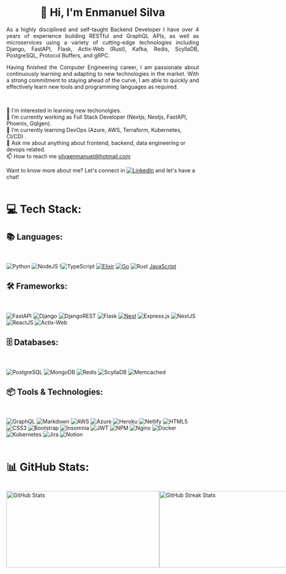 <h1 align="center">👋 Hi, I'm Enmanuel Silva</h1>

<p style="text-align: justify;">
As a highly disciplined and self-taught Backend Developer I have over 4 years of experience building RESTful and GraphQL APIs, as well as microservices using a variety of cutting-edge technologies including Django, FastAPI, Flask, Actix-Web (Rust), Kafka, Redis, ScyllaDB, PostgreSQL, Protocol Buffers, and gRPC.
</p>
<p style="text-align: justify;">
Having finished the Computer Engineering career, I am passionate about continuously learning and adapting to new technologies in the market. With a strong commitment to staying ahead of the curve, I am able to quickly and effectively learn new tools and programming languages as required. 
</p>
<br>

👀 I'm interested in learning new techonolgies.<br>
🔭 I’m currently working as Full Stack Developer (Nextjs, Nestjs, FastAPI, Phoenix, Gqlgen).<br>
🌱 I’m currently learning DevOps (Azure, AWS, Terraform, Kubernetes, CI/CD) .<br>
💬 Ask me about anything about frontend, backend, data engineering or devops related.<br>
📫 How to reach me silvaenmanuel@hotmail.com<br>

Want to know more about me? Let's connect in [![LinkedIn](https://img.shields.io/badge/LinkedIn-%230077B5.svg?logo=linkedin&logoColor=white)](https://linkedin.com/in/enmanuel-silva-laguna-75a251121) and let's have a chat!
<br>
<br>

# 💻 Tech Stack:

## 📚 Languages:

<br>

![Python](https://img.shields.io/badge/python-3670A0?style=for-the-badge&logo=python&logoColor=ffdd54) ![NodeJS](https://img.shields.io/badge/node.js-6DA55F?style=for-the-badge&logo=node.js&logoColor=white) !![TypeScript](https://img.shields.io/badge/typescript-%23007ACC.svg?style=for-the-badge&logo=typescript&logoColor=white) [![Elixir](https://img.shields.io/badge/Elixir-%234B275F.svg?&logo=elixir&logoColor=white)](#) [![Go](https://img.shields.io/badge/Go-%2300ADD8.svg?&logo=go&logoColor=white)](#) ![Rust](https://img.shields.io/badge/rust-%23000000.svg?style=for-the-badge&logo=rust&logoColor=white) [JavaScript](https://img.shields.io/badge/javascript-%23323330.svg?style=for-the-badge&logo=javascript&logoColor=%23F7DF1E)
<br>

## 🛠️ Frameworks:

<br>

![FastAPI](https://img.shields.io/badge/FastAPI-005571?style=for-the-badge&logo=fastapi) ![Django](https://img.shields.io/badge/django-%23092E20.svg?style=for-the-badge&logo=django&logoColor=white) ![DjangoREST](https://img.shields.io/badge/DJANGO-REST-ff1709?style=for-the-badge&logo=django&logoColor=white&color=ff1709&labelColor=gray) ![Flask](https://img.shields.io/badge/flask-%23000.svg?style=for-the-badge&logo=flask&logoColor=white) [![Nest](https://img.shields.io/badge/Nest.js-%23E0234E.svg?logo=nestjs&logoColor=white)](#) ![Express.js](https://img.shields.io/badge/express.js-%23404d59.svg?style=for-the-badge&logo=express&logoColor=%2361DAFB) ![NextJS](https://img.shields.io/badge/next.js-000000?style=for-the-badge&logo=next.js&logoColor=white) ![ReactJS](https://img.shields.io/badge/react-%2320232a.svg?style=for-the-badge&logo=react&logoColor=%2361DAFB) ![Actix-Web](https://img.shields.io/badge/actix--web-%23000000.svg?style=for-the-badge&logo=rust&logoColor=white)


## 🗄️ Databases:

<br>

![PostgreSQL](https://img.shields.io/badge/postgresql-%23316192.svg?style=for-the-badge&logo=postgresql&logoColor=white) ![MongoDB](https://img.shields.io/badge/mongodb-%234ea94b.svg?style=for-the-badge&logo=mongodb&logoColor=white) ![Redis](https://img.shields.io/badge/redis-%23DD0031.svg?style=for-the-badge&logo=redis&logoColor=white) ![ScyllaDB](https://img.shields.io/badge/scylladb-%23E10098.svg?style=for-the-badge&logo=scylladb&logoColor=white) ![Memcached](https://img.shields.io/badge/memcached-%23FFA500.svg?style=for-the-badge&logo=memcached&logoColor=white)

## 📦 Tools & Technologies:

<br>

![GraphQL](https://img.shields.io/badge/-GraphQL-E10098?style=for-the-badge&logo=graphql&logoColor=white) ![Markdown](https://img.shields.io/badge/markdown-%23000000.svg?style=for-the-badge&logo=markdown&logoColor=white) ![AWS](https://img.shields.io/badge/AWS-%23FF9900.svg?style=for-the-badge&logo=amazon-aws&logoColor=white) ![Azure](https://img.shields.io/badge/azure-%230072C6.svg?style=for-the-badge&logo=azure-devops&logoColor=white) ![Heroku](https://img.shields.io/badge/heroku-%23430098.svg?style=for-the-badge&logo=heroku&logoColor=white) ![Netlify](https://img.shields.io/badge/netlify-%23000000.svg?style=for-the-badge&logo=netlify&logoColor=#00C7B7) ![HTML5](https://img.shields.io/badge/html5-%23E34F26.svg?style=for-the-badge&logo=html5&logoColor=white) ![CSS3](https://img.shields.io/badge/css3-%231572B6.svg?style=for-the-badge&logo=css3&logoColor=white) ![Bootstrap](https://img.shields.io/badge/bootstrap-%23563D7C.svg?style=for-the-badge&logo=bootstrap&logoColor=white) ![Insomnia](https://img.shields.io/badge/Insomnia-black?style=for-the-badge&logo=insomnia&logoColor=5849BE) ![JWT](https://img.shields.io/badge/JWT-black?style=for-the-badge&logo=JSON%20web%20tokens) ![NPM](https://img.shields.io/badge/NPM-%23000000.svg?style=for-the-badge&logo=npm&logoColor=white) ![Nginx](https://img.shields.io/badge/nginx-%23009639.svg?style=for-the-badge&logo=nginx&logoColor=white) ![Docker](https://img.shields.io/badge/docker-%230db7ed.svg?style=for-the-badge&logo=docker&logoColor=white) ![Kubernetes](https://img.shields.io/badge/kubernetes-%23326ce5.svg?style=for-the-badge&logo=kubernetes&logoColor=white) ![Jira](https://img.shields.io/badge/jira-%230A0FFF.svg?style=for-the-badge&logo=jira&logoColor=white) ![Notion](https://img.shields.io/badge/Notion-%23000000.svg?style=for-the-badge&logo=notion&logoColor=white)
<br>
<br>

# 📊 GitHub Stats:

<br>

<!-- Grap the following images and make it flex -->
<div style="display: flex; justify-content: space-around;">
  <img src="https://github-readme-stats.vercel.app/api?username=arkemix30&theme=radical&hide_border=false&include_all_commits=true&count_private=true" alt="GitHub Stats" width="400" height="200" />
  <img src="https://github-readme-streak-stats.herokuapp.com/?user=arkemix30&theme=radical&hide_border=false" alt="GitHub Streak Stats" width="400" height="200" />
</div>
<br>

<!-- Proudly created with GPRM ( https://gprm.itsvg.in ) -->

